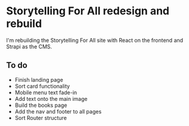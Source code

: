 # Storytelling For All redesign and rebuild

I'm rebuilding the Storytelling For All site with React on the frontend and Strapi as the CMS.

## To do 
 
* Finish landing page
* Sort card functionality
* Mobile menu text fade-in 
* Add text onto the main image
* Build the books page
* Add the nav and footer to all pages
* Sort Router structure